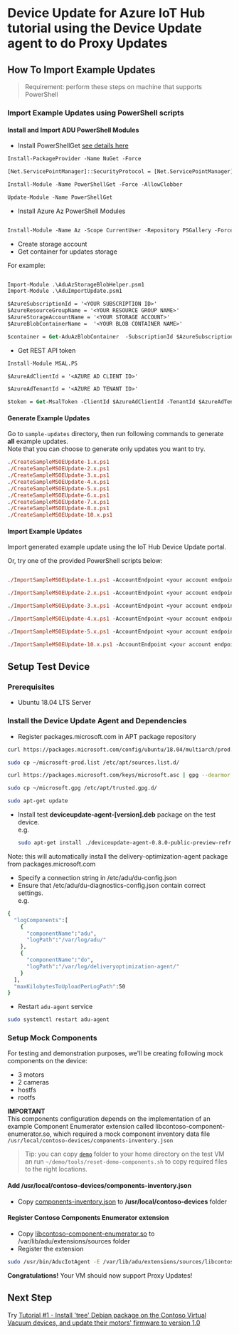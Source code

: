 # Device Update for Azure IoT Hub tutorial using the Device Update agent to do Proxy Updates

## How To Import Example Updates

> Requirement: perform these steps on machine that supports PowerShell

### Import Example Updates using PowerShell scripts

#### Install and Import ADU PowerShell Modules

- Install PowerShellGet [see details here](https://docs.microsoft.com/en-us/powershell/scripting/gallery/installing-psget?view=powershell-7.1)

```ps
Install-PackageProvider -Name NuGet -Force

[Net.ServicePointManager]::SecurityProtocol = [Net.ServicePointManager]::SecurityProtocol -bor [Net.SecurityProtocolType]::Tls12

Install-Module -Name PowerShellGet -Force -AllowClobber

Update-Module -Name PowerShellGet

```

- Install Azure Az PowerShell Modules

```ps

Install-Module -Name Az -Scope CurrentUser -Repository PSGallery -Force

```

- Create storage account
- Get container for updates storage

For example:

```ps

Import-Module .\AduAzStorageBlobHelper.psm1
Import-Module .\AduImportUpdate.psm1

$AzureSubscriptionId = '<YOUR SUBSCRIPTION ID>'
$AzureResourceGroupName = '<YOUR RESOURCE GROUP NAME>'
$AzureStorageAccountName = '<YOUR STORAGE ACCOUNT>'
$AzureBlobContainerName =  '<YOUR BLOB CONTAINER NAME>'

$container = Get-AduAzBlobContainer  -SubscriptionId $AzureSubscriptionId -ResourceGroupName $AzureResourceGroupName -StorageAccountName $AzureStorageAccountName -ContainerName $AzureBlobContainerName

```

- Get REST API token

```ps
Install-Module MSAL.PS

$AzureAdClientId = '<AZURE AD CLIENT ID>'

$AzureAdTenantId = '<AZURE AD TENANT ID>'

$token = Get-MsalToken -ClientId $AzureAdClientId -TenantId $AzureAdTenantId -Scopes 'https://api.adu.microsoft.com/user_impersonation' -Authority https://login.microsoftonline.com/$AzureAdTenantId/v2.0 
```

#### Generate Example Updates

Go to `sample-updates` directory, then run following commands to generate **all** example updates.  
Note that you can choose to generate only updates you want to try.

```ps
./CreateSampleMSOEUpdate-1.x.ps1
./CreateSampleMSOEUpdate-2.x.ps1
./CreateSampleMSOEUpdate-3.x.ps1
./CreateSampleMSOEUpdate-4.x.ps1
./CreateSampleMSOEUpdate-5.x.ps1
./CreateSampleMSOEUpdate-6.x.ps1
./CreateSampleMSOEUpdate-7.x.ps1
./CreateSampleMSOEUpdate-8.x.ps1
./CreateSampleMSOEUpdate-10.x.ps1
```

#### Import Example Updates

Import generated example update using the IoT Hub Device Update portal.

Or, try one of the provided PowerShell scripts below:

```ps

./ImportSampleMSOEUpdate-1.x.ps1 -AccountEndpoint <your account endpoint url> -InstanceId <your instant id> -BlobContainer $container -AuthorizationToken $token.AccessToken -Verbose

./ImportSampleMSOEUpdate-2.x.ps1 -AccountEndpoint <your account endpoint url> -InstanceId <your instant id> -BlobContainer $container -AuthorizationToken $token.AccessToken -Verbose

./ImportSampleMSOEUpdate-3.x.ps1 -AccountEndpoint <your account endpoint url> -InstanceId <your instant id> -BlobContainer $container -AuthorizationToken $token.AccessToken -Verbose

./ImportSampleMSOEUpdate-4.x.ps1 -AccountEndpoint <your account endpoint url> -InstanceId <your instant id> -BlobContainer $container -AuthorizationToken $token.AccessToken -Verbose

./ImportSampleMSOEUpdate-5.x.ps1 -AccountEndpoint <your account endpoint url> -InstanceId <your instant id> -BlobContainer $container -AuthorizationToken $token.AccessToken -Verbose

./ImportSampleMSOEUpdate-10.x.ps1 -AccountEndpoint <your account endpoint url> -InstanceId <your instant id> -BlobContainer $container -AuthorizationToken $token.AccessToken -Verbose

```

## Setup Test Device

### Prerequisites

- Ubuntu 18.04 LTS Server

### Install the Device Update Agent and Dependencies

- Register packages.microsoft.com in APT package repository

```sh
curl https://packages.microsoft.com/config/ubuntu/18.04/multiarch/prod.list > ~/microsoft-prod.list

sudo cp ~/microsoft-prod.list /etc/apt/sources.list.d/

curl https://packages.microsoft.com/keys/microsoft.asc | gpg --dearmor > ~/microsoft.gpg

sudo cp ~/microsoft.gpg /etc/apt/trusted.gpg.d/

sudo apt-get update
```

- Install test **deviceupdate-agent-[version].deb** package on the test device.  
e.g.

  ```sh
  sudo apt-get install ./deviceupdate-agent-0.8.0-public-preview-refresh.deb
  ```

Note: this will automatically install the delivery-optimization-agent package from packages.microsoft.com

- Specify a connection string in /etc/adu/du-config.json
- Ensure that /etc/adu/du-diagnostics-config.json contain correct settings.  
  e.g.  

```sh
{
  "logComponents":[
    {
      "componentName":"adu",
      "logPath":"/var/log/adu/"
    },
    {
      "componentName":"do",
      "logPath":"/var/log/deliveryoptimization-agent/"
    }
  ],
  "maxKilobytesToUploadPerLogPath":50
}
```

- Restart `adu-agent` service

```sh
sudo systemctl restart adu-agent
```

### Setup Mock Components

For testing and demonstration purposes, we'll be creating following mock components on the device:

- 3 motors
- 2 cameras
- hostfs
- rootfs

**IMPORTANT**  
This components configuration depends on the implementation of an example Component Enumerator extension called libcontoso-component-enumerator.so, which required a mock component inventory data file `/usr/local/contoso-devices/components-inventory.json`

> Tip: you can copy [`demo`](https://github.com/Azure/adu-private-preview/tree/user/wewilair/v0.8.0-docs/src/extensions/component-enumerators/examples/contoso-component-enumerator/demo) folder to your home directory on the test VM an run `~/demo/tools/reset-demo-components.sh` to copy required files to the right locations.

#### Add /usr/local/contoso-devices/components-inventory.json

- Copy [components-inventory.json](./demo-devices/contoso-devices/components-inventory.json) to **/usr/local/contoso-devices** folder
  
#### Register Contoso Components Enumerator extension

- Copy [libcontoso-component-enumerator.so](./sample-components-enumerator/libcontoso-component-enumerator.so) to /var/lib/adu/extensions/sources folder
- Register the extension

```sh
sudo /usr/bin/AducIotAgent -E /var/lib/adu/extensions/sources/libcontoso-component-enumerator.so
```

**Congratulations!** Your VM should now support Proxy Updates!

## Next Step

Try [Tutorial #1 - Install 'tree' Debian package on the Contoso Virtual Vacuum devices, and update their motors' firmware to version 1.0](./tutorial1.md)

